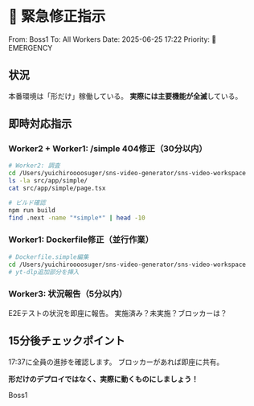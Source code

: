 # 🚨 緊急修正指示

From: Boss1
To: All Workers
Date: 2025-06-25 17:22
Priority: 🔴 EMERGENCY

## 状況

本番環境は「形だけ」稼働している。
**実際には主要機能が全滅**している。

## 即時対応指示

### Worker2 + Worker1: /simple 404修正（30分以内）

```bash
# Worker2: 調査
cd /Users/yuichiroooosuger/sns-video-generator/sns-video-workspace
ls -la src/app/simple/
cat src/app/simple/page.tsx

# ビルド確認
npm run build
find .next -name "*simple*" | head -10
```

### Worker1: Dockerfile修正（並行作業）

```bash
# Dockerfile.simple編集
cd /Users/yuichiroooosuger/sns-video-generator/sns-video-workspace
# yt-dlp追加部分を挿入
```

### Worker3: 状況報告（5分以内）

E2Eテストの状況を即座に報告。
実施済み？未実施？ブロッカーは？

## 15分後チェックポイント

17:37に全員の進捗を確認します。
ブロッカーがあれば即座に共有。

**形だけのデプロイではなく、実際に動くものにしましょう！**

Boss1